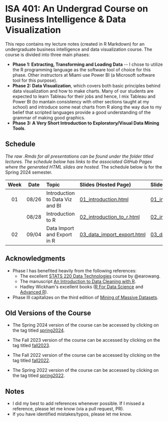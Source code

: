 # ISA 401: An Undergrad Course on Business Intelligence & Data Visualization
This repo contains my lecture notes (created in R Markdown) for an undergraduate business intelligence and data visualization course. The course is divided into three main phases:  
  - **Phase 1: Extracting, Transforming and Loading Data** -- I chose to utilize the R programming language as the software tool of choice for this phase. Other instructors at Miami use Power BI (a Microsoft software tool for this purpose).  
  - **Phase 2: Data Visualization**, which covers both basic principles behind data visualization and how to make charts. Many of our students are expected to learn Tableau for their jobs and hence, I mix Tableau and Power BI (to mantain consistency with other sections taught at my school) and introduce some neat charts from R along the way due to my belief that scripted languages provide a good understanding of the grammar of making good graphics.  
  - **Phase 3: A Very Short Introduction to Exploratory/Visual Data Mining Tools**.

## Schedule

*The raw .Rmds for all presentations can be found under the folder titled lectures. The schedule below has links to the associated GitHub Pages where the generated HTML slides are hosted.* The schedule below is for the Spring 2024 semester. 

| Week          | Date        | Topic                                  | Slides (Hosted Page) | Slides (PDF) | Slides (PPTX)
| :---:        |    :----:   |          :---                           | :---                 | :---         | :--  |
| 01           |    08/26     | Introduction to Data Viz and BI        | [01_introduction.html](https://fmegahed.github.io/isa401/fall2024/class01/01_introduction.html) | [01_introduction.pdf](https://github.com/fmegahed/isa401/raw/main/pdfs/01_introduction.pdf) | [01_introduction.pptx](https://github.com/fmegahed/isa401/raw/main/ppts/01_introduction.pptx) |
|           |    08/28     | Introduction to R        | [02_introduction_to_r.html](https://fmegahed.github.io/isa401/fall2024/class02/02_introduction_to_r.html) | [02_introduction_to_r.pdf](https://github.com/fmegahed/isa401/raw/main/pdfs/02_introduction_to_r.pdf) | [02_introduction_to_r.pptx](https://github.com/fmegahed/isa401/raw/main/ppts/02_introduction_to_r.pptx) |
| 02           |    09/04     | Data Import and Export in R       | [03_data_import_export.html](https://fmegahed.github.io/isa401/fall2024/class03/03_data_import_export.html) | [03_data_import_export.pdf](https://github.com/fmegahed/isa401/raw/main/pdfs/03_data_import_export.pdf) | [03_data_import_export.pptx](https://github.com/fmegahed/isa401/raw/main/ppts/03_data_import_export.pptx) |



## Acknowledgments
 * Phase I has benefited heavily from the following references:   
     + The excellent  [STATS 220 Data Technologies](https://stats220.earo.me/) course by @earowang.  
     + The manuscript [An Introduction to Data Cleaning with R](https://cran.r-project.org/doc/contrib/de_Jonge+van_der_Loo-Introduction_to_data_cleaning_with_R.pdf).  
     + Hadley Wickham's excellent books ([R For Data Science](https://r4ds.had.co.nz/) and [Advanced R](https://adv-r.hadley.nz/)).
* Phase III capitalizes on the third edition of [Mining of Massive Datasets](http://www.mmds.org/).  



## Old Versions of the Course 

* The Spring 2024 version of the course can be accessed by clicking on the tag titled [spring2024](https://github.com/fmegahed/isa401/releases/tag/spring2024). 

* The Fall 2023 version of the course can be accessed by clicking on the tag titled [fall2023](https://github.com/fmegahed/isa401/releases/tag/fall2023). 

* The Fall 2022 version of the course can be accessed by clicking on the tag titled [fall2022](https://github.com/fmegahed/isa401/releases/tag/fall2022). 

* The Spring 2022 version of the course can be accessed by clicking on the tag titled [spring2022](https://github.com/fmegahed/isa401/releases/tag/spring2022).

## Notes
 * I did my best to add references whenever possible. If I missed a reference, please let me know (via a pull request, PR).
 * If you have identified mistakes/typos, please let me know.  
